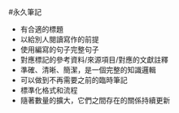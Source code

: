 #永久筆記 
- 有合適的標題
- 以給別人閱讀寫作的前提
- 使用編寫的句子完整句子
- 對應標記的參考資料/來源項目/對應的文獻註釋
- 準確、清晰、簡潔，是一個完整的知識邏輯
- 可以做到不再需要之前的臨時筆記
- 標準化格式和流程
- 隨著數量的擴大，它們之間存在的關係持續更新